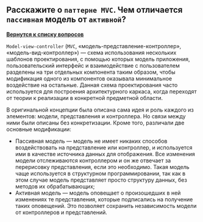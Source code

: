 ## Расскажите о `паттерне MVC`. Чем отличается `пассивная` модель от `активной`?

[**Вернутся к списку вопросов**](https://github.com/Torlopov-Andrey/hh_interview_ios/blob/master/readme.md)

`Model-view-controller` (`MVC`, «модель-представление-контроллер», «модель-вид-контроллер») — схема использования нескольких шаблонов проектирования, с помощью которых модель приложения, пользовательский интерфейс и взаимодействие с пользователем разделены на три отдельных компонента таким образом, чтобы модификация одного из компонентов оказывала минимальное воздействие на остальные. Данная схема проектирования часто используется для построения архитектурного каркаса, когда переходят от теории к реализации в конкретной предметной области.

В оригинальной концепции была описана сама идея и роль каждого из элементов: модели, представления и контроллера. Но связи между ними были описаны без конкретизации. Кроме того, различали две основные модификации:

* Пассивная модель — модель не имеет никаких способов воздействовать на представление или контроллер, и используется ими в качестве источника данных для отображения. Все изменения модели отслеживаются контроллером и он же отвечает за перерисовку представления, если это необходимо. Такая модель чаще используется в структурном программировании, так как в этом случае модель представляет просто структуру данных, без методов их обрабатывающих;
* Активная модель — модель оповещает о произошедших в ней изменениях те представления, которые подписались на получение таких оповещений. Это позволяет сохранить независимость модели от контроллеров и представлений.
